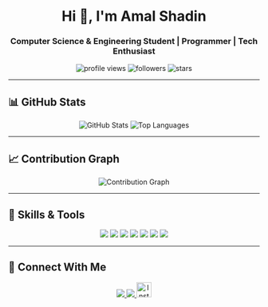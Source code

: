<!-- Profile Header -->
<h1 align="center">Hi 👋, I'm Amal Shadin</h1>
<h3 align="center">Computer Science & Engineering Student | Programmer | Tech Enthusiast</h3>

<!-- Badges -->
<p align="center">
  <img src="https://komarev.com/ghpvc/?username=amalshadin&label=Profile%20views&color=0e75b6&style=flat" alt="profile views" />
  <img src="https://img.shields.io/github/followers/amalshadin?label=Followers" alt="followers" />
  <img src="https://img.shields.io/github/stars/amalshadin?label=Stars" alt="stars" />
</p>

---

## 📊 GitHub Stats

<p align="center">
  <img src="https://github-readme-stats.vercel.app/api?username=amalshadin&show_icons=true&theme=radical" alt="GitHub Stats" />
  <img src="https://github-readme-stats.vercel.app/api/top-langs/?username=amalshadin&layout=compact&theme=radical" alt="Top Languages" />
</p>

---

## 📈 Contribution Graph
<p align="center">
  <img src="https://github-readme-activity-graph.vercel.app/graph?username=amalshadin&theme=react-dark" alt="Contribution Graph" />
</p>

---

## 🚀 Skills & Tools
<p align="center">
  <img src="https://img.shields.io/badge/C%20Language-A8B9CC?style=for-the-badge&logo=c&logoColor=white"/>
  <img src="https://img.shields.io/badge/C++-00599C?style=for-the-badge&logo=c%2B%2B&logoColor=white"/>
  <img src="https://img.shields.io/badge/Java-007396?style=for-the-badge&logo=java&logoColor=white"/>
  <img src="https://img.shields.io/badge/Python-3776AB?style=for-the-badge&logo=python&logoColor=white"/>
  <img src="https://img.shields.io/badge/HTML5-E34F26?style=for-the-badge&logo=html5&logoColor=white"/>
  <img src="https://img.shields.io/badge/CSS3-1572B6?style=for-the-badge&logo=css3&logoColor=white"/>
  <img src="https://img.shields.io/badge/JavaScript-F7DF1E?style=for-the-badge&logo=javascript&logoColor=black"/>
</p>

---

## 🔗 Connect With Me
<p align="center">
  <a href="https://linkedin.com/in/amal-shadin" target="_blank">
    <img src="https://img.shields.io/badge/LinkedIn-0077b5?style=for-the-badge&logo=linkedin&logoColor=white" />
  </a>
  <a href="mailto:amalshadin10@gmail.com">
    <img src="https://img.shields.io/badge/Email-D14836?style=for-the-badge&logo=gmail&logoColor=white" />
  </a>
  <a href="https://www.instagram.com/___shadin__">
    <img src="https://upload.wikimedia.org/wikipedia/commons/a/a5/Instagram_icon.png" alt="Instagram" width="30"/>
</p>
